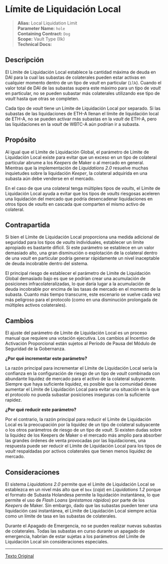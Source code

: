 # Límite de Liquidación Local

>**Alias:** Local Liquidation Limit  
>**Parameter Name:** `hole`  
>**Containing Contract:** `Dog`  
>**Scope:** Vault Type (Ilk)  
>**Technical Docs:**  

## Descripción

El Límite de Liquidación Local establece la cantidad máxima de deuda en DAI para la cual las subastas de colaterales pueden estar activas en cualquier momento dentro de un tipo de _vault_ en particular (`ilk`). Cuando el valor total de DAI de las subastas supera este máximo para un tipo de _vault_ en particular, no se pueden subastar más colaterales utilizando ese tipo de _vault_ hasta que otras se completen.

Cada tipo de _vault_ tiene un Límite de Liquidación Local por separado. Si las subastas de las liquidaciones de ETH-A llenan el límite de liquidación local de ETH-A, no se pueden activar más subastas en la _vault_ de ETH-A, pero las liquidaciones en la _vault_ de WBTC-A aún podrían ir a subasta.

## Propósito

Al igual que el Límite de Liquidación Global, el parámetro de Límite de Liquidación Local existe para evitar que un exceso en un tipo de colateral particular abrume a los _Keepers_ de Maker o al mercado en general. Mientras que la implementación de _Liquidations 2.0_ resuelve muchas inquietudes sobre la liquidación _Keeper_, la colateral adquirida en una subasta aún debe venderse en el mercado.

En el caso de que una colateral tenga múltiples tipos de _vaults_, el Límite de Liquidación Local ayuda a evitar que los tipos de _vaults_ riesgosas aceleren una liquidación del mercado que podría desencadenar liquidaciones en otros tipos de _vaults_ en cascada que comparten el mismo activo de colateral.

## Contrapartida

Si bien el Límite de Liquidación Local proporciona una medida adicional de seguridad para los tipos de _vaults_ individuales, establecer un límite apropiado es bastante difícil. Si este parámetro se establece en un valor demasiado alto, una gran disminución o explotación de la colateral dentro de una _vault_ en particular podría generar rápidamente un nivel inaceptable de deuda incobrable dentro del sistema.

El principal riesgo de establecer el parámetro de Límite de Liquidación Global demasiado bajo es que se podrían crear una acumulación de posiciones infracolateralizadas, lo que daría lugar a la acumulación de deuda incobrable por encima de las tasas de mercado en el momento de la subasta. Cuanto más tiempo transcurre, este escenario se vuelve cada vez más peligroso para el protocolo (como en una disminución prolongada de múltiples activos colaterales).

## Cambios

El ajuste del parámetro de Límite de Liquidación Local es un proceso manual que requiere una votación ejecutiva. Los cambios al Incentivo de Activación Proporcional están sujetos al Período de Pausa del Módulo de Seguridad de la Gobernanza.

**¿Por qué incrementar este parámetro?**

La razón principal para incrementar el Límite de Liquidación Local sería la confianza en la configuración de riesgo de un tipo de _vault_ combinada con abundante liquidez de mercado para el activo de la colateral subyacente. Siempre que haya suficiente liquidez, es posible que la comunidad desee aumentar el Límite de Liquidación Local para evitar una situación en la que el protocolo no pueda subastar posiciones inseguras con la suficiente rapidez.

**¿Por qué reducir este parámetro?**

Por el contrario, la razón principal para reducir el Límite de Liquidación Local es la preocupación por la liquidez de un tipo de colateral subyacente o los otros parámetros de riesgo de un tipo de _vault_. Si existen dudas sobre la liquidez de los Keepers de Maker o el mercado más amplio para absorber las grandes órdenes de venta provocadas por las liquidaciones, una respuesta puede ser reducir el Límite de Liquidación Local para los tipos de _vault_ respaldadas por activos colaterales que tienen menos liquidez de mercado.

## Consideraciones

El sistema _Liquidations 2.0_ permite que el Límite de Liquidación Local se establezca en un nivel más alto que el `box` (_caja_) en _Liquidations 1.2_ porque el formato de Subasta Holandesa permite la liquidación instantánea, lo que permite el uso de _Flash Loans_ (_préstamos rápidos_) por parte de los _Keepers_ de Maker. Sin embargo, dado que las subastas pueden tener una liquidación casi instantánea, el Límite de Liquidación Local siempre actúa como un límite de tasa en las subastas de colaterales.

Durante el Apagado de Emergencia, no se pueden realizar nuevas subastas de colaterales. Todas las subastas en curso durante un apagado de emergencia, habrían de estar sujetas a los parámetros del Límite de Liquidación Local sin consideraciones especiales.

---

[Texto Original](https://github.com/makerdao/governance-manual/blob/main/parameter-index/collateral-auction/param-local-liquidation-limit.md)
